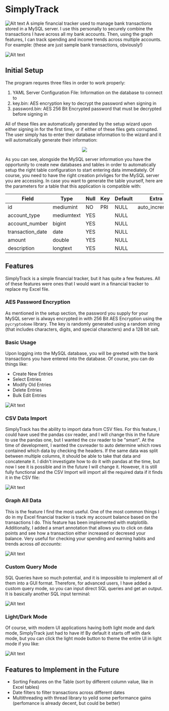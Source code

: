 # SimplyTrack
![Alt text](<SimplyTrack Logo.png>)
A simple financial tracker used to manage bank transactions stored in a MySQL server. I use this personally to securely combine the transactions I have across all my bank accounts. Then, using the graph features, I can track spending and income trends across multiple accounts. For example: (these are just sample bank transactions, obviously!)

![Alt text](image.png)

## Initial Setup
The program requres three files in order to work properly:
1. YAML Server Configuration File: Information on the database to connect to
2. key.bin: AES encryption key to decrypt the password when signing in
3. password.bin: AES 256 Bit Encrypted password that must be decrypted before signing in

All of these files are automatically generated by the setup wizard upon either signing in for the first time, or if either of these files gets corrupted. The user simply has to enter their database information to the wizard and it will automatically generate their information:

<p align="center">
  <img src="initial setup.png" />
</p>

As you can see, alongside the MySQL server information you have the opportunity to create new databases and tables in order to automatically setup the right table configuration to start entering data immediately. Of course, you need to have the right creation privliges for the MySQL server you are accessing. In case you want to generate the table yourself, here are the parameters for a table that this application is compatible with:

| Field            | Type       | Null | Key  | Default | Extra          |
| ---------------- | ---------- | ---- | ---- | ------- | -------------- |
| id               | mediumint  | NO   | PRI  | NULL    | auto_increment |
| account_type     | mediumtext | YES  |      | NULL    |                |
| account_number   | bigint     | YES  |      | NULL    |                |
| transaction_date | date       | YES  |      | NULL    |                |
| amount           | double     | YES  |      | NULL    |                |
| description      | longtext   | YES  |      | NULL    |                |

## Features
SimplyTrack is a simple financial tracker, but it has quite a few features. All of these features were ones that I would want in a financial tracker to replace my Excel file.

### AES Password Encryption
As mentioned in the setup section, the password you supply for your MySQL server is always encrypted in with 256 Bit AES Encryption using the `pycryptodome` library. The key is randomly generated using a random string (that includes characters, digits, and special characters) and a 128 bit salt.

### Basic Usage
Upon logging into the MySQL database, you will be greeted with the bank transactions you have entered into the database. Of course, you can do things like:
* Create New Entries
* Select Entries
* Modify Old Entries
* Delete Entries
* Bulk Edit Entries

![Alt text](<modify entries.png>)

### CSV Data Import
SimplyTrack has the ability to import data from CSV files. For this feature, I could have used the pandas csv reader, and I will change this in the future to use the pandas one, but I wanted the csv reader to be "smart". At the time of development, I wanted the csvreader to auto determine which rows contained which data by checking the headers. If the same data was split between multiple columns, it should be able to take that data and concatenate it. I didn't investigate how to do it with pandas at the time, but now I see it is possible and in the future I will change it. However, it is still fully functional and the CSV Import will import all the required data if it finds it in the CSV file:

![Alt text](<import csv dialog.png>)

### Graph All Data

This is the feature I find the most useful. One of the most common things I do in my Excel financial tracker is track my account balance based on the transactions I do. This feature has been implemented with matplotlib. Additionally, I added a smart annotation that allows you to click on data points and see how a transaction either increased or decresed your balance. Very useful for checking your spending and earning habits and trends across *all accounts*:

![Alt text](<graph window.png>)

### Custom Query Mode

SQL Queries have so much potential, and it is impossible to implement all of them into a GUI format. Therefore, for advanced users, I have added a custom query mode, so you can input direct SQL queries and get an output. It is basically another SQL input terminal:

![Alt text](<custom query window.png>)

### Light/Dark Mode
Of course, with modern UI applications having both light mode and dark mode, SimplyTrack just had to have it! By default it starts off with dark mode, but you can click the light mode button to theme the entire UI in light mode if you like:

![Alt text](<light mode.png>)

## Features to Implement in the Future
* Sorting Features on the Table (sort by different column value, like in Excel tables)
* Date filters to filter transactions across different dates
* Multithreading with thread library to yeild some performance gains (perfomance is already decent, but could be better)